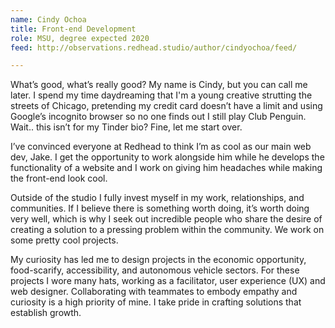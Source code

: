 ```yaml
---
name: Cindy Ochoa
title: Front-end Development
role: MSU, degree expected 2020
feed: http://observations.redhead.studio/author/cindyochoa/feed/

---
```


What’s good, what’s really good? My name is Cindy, but you can call me later. I
spend my time daydreaming that I'm a young creative strutting the streets of
Chicago, pretending my credit card doesn’t have a limit and using Google’s
incognito browser so no one finds out I still play Club Penguin. Wait.. this
isn’t for my Tinder bio? Fine, let me start over.

I’ve convinced everyone at Redhead to think I’m as cool as our main web dev,
Jake. I get the opportunity to work alongside him while he develops the
functionality of a website and I work on giving him headaches while making
the front-end look cool.

Outside of the studio I fully invest myself in my work, relationships, and
communities. If I believe there is something worth doing, it’s worth doing very
well, which is why I seek out incredible people who share the desire of creating
a solution to a pressing problem within the community. We work on some pretty
cool projects.

My curiosity has led me to design projects in the economic opportunity,
food-scarify, accessibility, and autonomous vehicle sectors. For these projects
I wore many hats, working as a facilitator, user experience (UX) and web
designer. Collaborating with teammates to embody empathy and curiosity is a high
priority of mine. I take pride in crafting solutions that establish growth.


